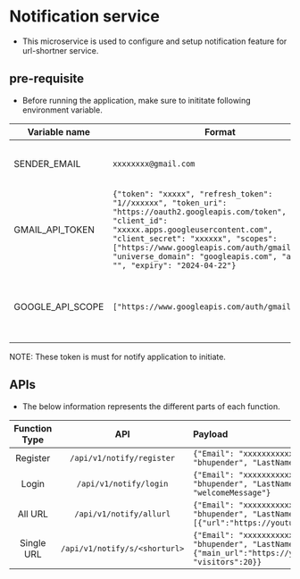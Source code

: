 # Notification service

- This microservice is used to configure and setup notification feature for url-shortner service.

## pre-requisite

- Before running the application, make sure to inititate following environment variable.

|Variable name|Format|description|
|-------------|------|-----------|
|SENDER_EMAIL|`xxxxxxxx@gmail.com`|Email which specify the sender|
|GMAIL_API_TOKEN|`{"token": "xxxxx", "refresh_token": "1//xxxxxx", "token_uri": "https://oauth2.googleapis.com/token", "client_id": "xxxxx.apps.googleusercontent.com", "client_secret": "xxxxxx", "scopes": ["https://www.googleapis.com/auth/gmail.send"], "universe_domain": "googleapis.com", "account": "", "expiry": "2024-04-22"}`|Permanent token generated from gmail Oauth Credentials|
|GOOGLE_API_SCOPE|`["https://www.googleapis.com/auth/gmail.send"]`|This scope is used to provide what Google API will execute|

NOTE: These token is must for notify application to initiate.

## APIs

- The below information represents the different parts of each function.

|Function Type|API|Payload|Success Return|
|:-----------:|:-:|:------|------|
|Register|`/api/v1/notify/register`|`{"Email": "xxxxxxxxxxx@gmail.com", "FirstName": "bhupender", "LastName": "singh"}`|`{"Email":"xxxxxxxxxxx@gmail.com","code":"200","msg":"Message has been successfully sent!"}`|
|Login|`/api/v1/notify/login`|`{"Email": "xxxxxxxxxxx@gmail.com", "FirstName": "bhupender", "LastName": "singh", "template": "welcomeMessage"}`|`{"Email":"xxxxxxxxxxx@gmail.com","code":"200","msg":"Message has been successfully sent!"}`|
|All URL|`/api/v1/notify/allurl`|`{"Email": "xxxxxxxxxxx@gmail.com", "FirstName": "bhupender", "LastName": "singh", "Data":[{"url":"https://youtube.com","visitors":20}]}`|`{"code":"200","msg":"Message has been successfully sent!"}`|
|Single URL|`/api/v1/notify/s/<shorturl>`|`{"Email": "xxxxxxxxxxx@gmail.com", "FirstName": "bhupender", "LastName": "singh", "Data":{"main_url":"https://youtube.com","short_url":"ABCDE", "visitors":20}}`|`{"code":"200","msg":"Message has been successfully sent!"}`|
